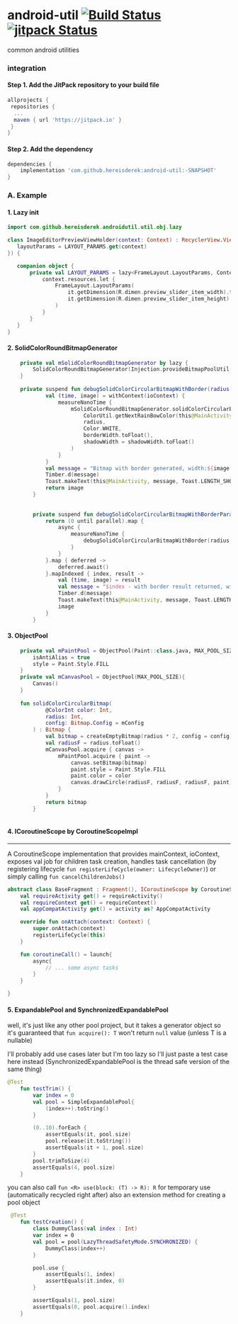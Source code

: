 # android-util [![Build Status](https://travis-ci.com/hereisderek/android-util.svg?branch=master)](https://travis-ci.com/hereisderek/android-util) [![jitpack Status](https://jitpack.io/v/hereisderek/android-util.svg)](https://jitpack.io/#hereisderek/android-util) 

common android utilities

### integration
#### Step 1. Add the JitPack repository to your build file
``` groovy
allprojects {
 repositories {
  ...
  maven { url 'https://jitpack.io' }
 }
}
```

#### Step 2. Add the dependency
``` groovy
dependencies {
    implementation 'com.github.hereisderek:android-util:-SNAPSHOT'
}
 ```



 
 
 ### A. Example
 
 #### 1. Lazy init
 
 ```kotlin
import com.github.hereisderek.androidutil.util.obj.lazy

class ImageEditorPreviewViewHolder(context: Context) : RecyclerView.ViewHolder(AppCompatImageView(context).apply {
    layoutParams = LAYOUT_PARAMS.get(context)
}) {

    companion object {
        private val LAYOUT_PARAMS = lazy<FrameLayout.LayoutParams, Context>{ context ->
            context.resources.let {
                FrameLayout.LayoutParams(
                    it.getDimension(R.dimen.preview_slider_item_width).toInt(),
                    it.getDimension(R.dimen.preview_slider_item_height).toInt()
                )
            }
        }
    }
}

```


#### 2. SolidColorRoundBitmapGenerator

```kotlin
    private val mSolidColorRoundBitmapGenerator by lazy {
        SolidColorRoundBitmapGenerator(Injection.provideBitmapPoolUtil(this))
    }
    
    private suspend fun debugSolidColorCircularBitmapWithBorder(radius: Int, borderWidth: Int, shadowWidth: Int) : Bitmap {
            val (time, image) = withContext(ioContext) {
                measureNanoTime {
                    mSolidColorRoundBitmapGenerator.solidColorCircularBitmapWithBorder(
                        ColorUtil.getNextRainBowColor(this@MainActivity),
                        radius,
                        Color.WHITE,
                        borderWidth.toFloat(),
                        shadowWidth = shadowWidth.toFloat()
                    )
                }
            }
            val message = "Bitmap with border generated, width:${image.width}, height:${image.height}, took: $time nanoseconds, ${time / 1000_000L} milliseconds"
            Timber.d(message)
            Toast.makeText(this@MainActivity, message, Toast.LENGTH_SHORT).show()
            return image
        }
    
    
        private suspend fun debugSolidColorCircularBitmapWithBorderParallel(radius: Int, borderWidth: Int, shadowWidth: Int, parallel: Int = 5) : List<Bitmap> {
            return (0 until parallel).map {
                async {
                    measureNanoTime {
                        debugSolidColorCircularBitmapWithBorder(radius, borderWidth, shadowWidth)
                    }
                }
            }.map { deferred ->
                deferred.await()
            }.mapIndexed { index, result ->
                val (time, image) = result
                val message = "$index - with border result returned, width:${image.width}, height:${image.height}, took: $time nanoseconds, ${time / 1000_000L} milliseconds"
                Timber.d(message)
                Toast.makeText(this@MainActivity, message, Toast.LENGTH_SHORT).show()
                image
            }
        }
```

#### 3. ObjectPool<T>

```kotlin
    private val mPaintPool = ObjectPool(Paint::class.java, MAX_POOL_SIZE){
        isAntiAlias = true
        style = Paint.Style.FILL
    }
    private val mCanvasPool = ObjectPool(MAX_POOL_SIZE){
        Canvas()
    }
    
    fun solidColorCircularBitmap(
            @ColorInt color: Int,
            radius: Int,
            config: Bitmap.Config = mConfig
        ) : Bitmap {
            val bitmap = createEmptyBitmap(radius * 2, config = config)
            val radiusF = radius.toFloat()
            mCanvasPool.acquire { canvas ->
                mPaintPool.acquire { paint ->
                    canvas.setBitmap(bitmap)
                    paint.style = Paint.Style.FILL
                    paint.color = color
                    canvas.drawCircle(radiusF, radiusF, radiusF, paint)
                }
            }
            return bitmap
        }
    
```


#### 4. ICoroutineScope by CoroutineScopeImpl
------
A CoroutineScope implementation that provides mainContext, ioContext, exposes val job for children task creation, handles task 
cancellation (by registering lifecycle `fun registerLifeCycle(owner: LifecycleOwner)`) or simply calling `fun cancelChildrenJobs()`

```kotlin
abstract class BaseFragment : Fragment(), ICoroutineScope by CoroutineScopeImpl() {
    val requireActivity get() = requireActivity()
    val requireContext get() = requireContext()
    val appCompatActivity get() = activity as? AppCompatActivity

    override fun onAttach(context: Context) {
        super.onAttach(context)
        registerLifeCycle(this)
    }

    fun coroutineCall() = launch{
        async{
            // ... some async tasks
        }
    }

}
```

#### 5. ExpandablePool and SynchronizedExpandablePool

well, it's just like any other pool project, but it takes a generator object so it's guaranteed that `fun acquire(): T` won't return
`null` value (unless T is a nullable)

I'll probably add use cases later but I'm too lazy so I'll just paste a test case here instead (SynchronizedExpandablePool is the thread safe version of the same thing)

```kotlin
@Test
    fun testTrim() {
        var index = 0
        val pool = SimpleExpandablePool{
            (index++).toString()
        }

        (0..10).forEach {
            assertEquals(it, pool.size)
            pool.release(it.toString())
            assertEquals(it + 1, pool.size)
        }
        pool.trimToSize(4)
        assertEquals(4, pool.size)
    }
```

you can also call `fun <R> use(block: (T) -> R): R` for temporary use (automatically recycled right after)
also an extension method for creating a pool object

```kotlin
 @Test
    fun testCreation() {
        class DummyClass(val index : Int)
        var index = 0
        val pool = pool(LazyThreadSafetyMode.SYNCHRONIZED) {
            DummyClass(index++)
        }

        pool.use {
            assertEquals(1, index)
            assertEquals(it.index, 0)
        }

        assertEquals(1, pool.size)
        assertEquals(0, pool.acquire().index)
    }
```
 


